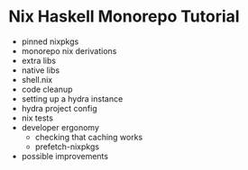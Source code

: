 
# Nix Haskell Monorepo Tutorial

- pinned nixpkgs
- monorepo nix derivations
- extra libs
- native libs
- shell.nix
- code cleanup
- setting up a hydra instance
- hydra project config
- nix tests
- developer ergonomy
    - checking that caching works
    - prefetch-nixpkgs
- possible improvements
